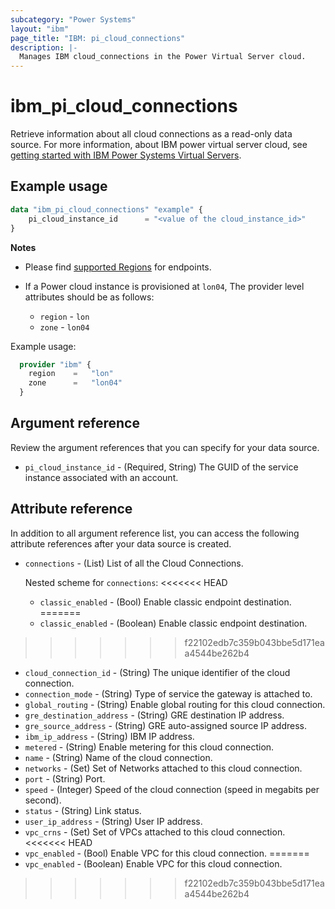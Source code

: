 ```yaml
---
subcategory: "Power Systems"
layout: "ibm"
page_title: "IBM: pi_cloud_connections"
description: |-
  Manages IBM cloud_connections in the Power Virtual Server cloud.
---
```


# ibm_pi_cloud_connections
Retrieve information about all cloud connections as a read-only data source. For more information, about IBM power virtual server cloud, see [getting started with IBM Power Systems Virtual Servers](https://cloud.ibm.com/docs/power-iaas?topic=power-iaas-getting-started).

## Example usage
```terraform
data "ibm_pi_cloud_connections" "example" {
	pi_cloud_instance_id      = "<value of the cloud_instance_id>"
}
```

**Notes**
- Please find [supported Regions](https://cloud.ibm.com/apidocs/power-cloud#endpoint) for endpoints.
- If a Power cloud instance is provisioned at `lon04`, The provider level attributes should be as follows:

  - `region` - `lon`
  - `zone` - `lon04`

Example usage:
  ```terraform
    provider "ibm" {
      region    =   "lon"
      zone      =   "lon04"
    }
  ```

## Argument reference
Review the argument references that you can specify for your data source.

- `pi_cloud_instance_id` - (Required, String) The GUID of the service instance associated with an account.

## Attribute reference
In addition to all argument reference list, you can access the following attribute references after your data source is created.

- `connections` - (List) List of all the Cloud Connections.

  Nested scheme for `connections`:
<<<<<<< HEAD
  - `classic_enabled` - (Bool) Enable classic endpoint destination.
=======
  - `classic_enabled` - (Boolean) Enable classic endpoint destination.
>>>>>>> f22102edb7c359b043bbe5d171eaa4544be262b4
  - `cloud_connection_id` - (String) The unique identifier of the cloud connection.
  - `connection_mode` - (String) Type of service the gateway is attached to.
  - `global_routing` - (String) Enable global routing for this cloud connection.
  - `gre_destination_address` - (String) GRE destination IP address.
  - `gre_source_address` - (String) GRE auto-assigned source IP address.
  - `ibm_ip_address` - (String) IBM IP address.
  - `metered` - (String) Enable metering for this cloud connection.
  - `name` - (String) Name of the cloud connection.
  - `networks` - (Set) Set of Networks attached to this cloud connection.
  - `port` - (String) Port.
  - `speed` - (Integer) Speed of the cloud connection (speed in megabits per second).
  - `status` - (String) Link status.
  - `user_ip_address` - (String) User IP address.
  - `vpc_crns` - (Set) Set of VPCs attached to this cloud connection.
<<<<<<< HEAD
  - `vpc_enabled` - (Bool) Enable VPC for this cloud connection.
=======
  - `vpc_enabled` - (Boolean) Enable VPC for this cloud connection.
>>>>>>> f22102edb7c359b043bbe5d171eaa4544be262b4
